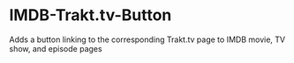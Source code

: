 # IMDB-Trakt.tv-Button
Adds a button linking to the corresponding Trakt.tv page to IMDB movie, TV show, and episode pages
